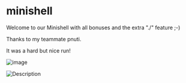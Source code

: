 # minishell

Welcome to our Minishell with all bonuses and the extra "./" feature ;-)

Thanks to my teammate pnuti.

It was a hard but nice run!

![image](https://user-images.githubusercontent.com/83426352/148680120-d376e2af-3237-4c70-acbf-075c8443433c.png)

![Description](https://user-images.githubusercontent.com/83426352/154727228-4e9d286c-c428-4c69-a7fb-02d048959db6.png)
